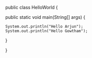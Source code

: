 public class HelloWorld {

 public static void main(String[] args) {
 
    System.out.println("Hello Arjun");
    System.out.println("Hello Gowtham");
 }

}

